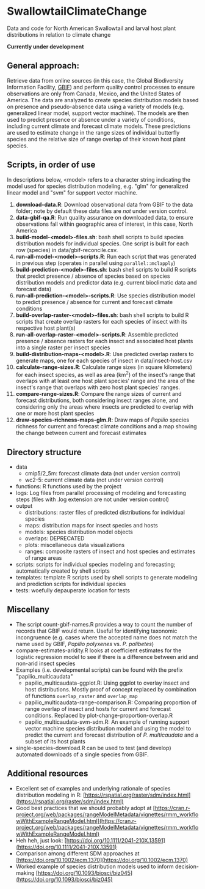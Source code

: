 # SwallowtailClimateChange
Data and code for North American Swallowtail and larval host plant distributions in relation to climate change

**Currently under development**

## General approach:

Retrieve data from online sources (in this case, the Global Biodiversity 
Information Facility, [GBIF](https://gbif.org)) and perform quality control 
processes to ensure observations are only from Canada, Mexico, and the United 
States of America. The data are analyzed to create species distribution models 
based on presence and pseudo-absence data using a variety of models (e.g. 
generalized linear model, support vector machine). The models are then used to 
predict presence or absence under a variety of conditions, including current 
climate and forecast climate models. These predictions are used to estimate 
change in the range sizes of individual butterfly species and the relative size 
of range overlap of their known host plant species.

## Scripts, in order of use

In descriptions below, \<model\> refers to a character string indicating the 
model used for species distribution modeling, e.g. "glm" for generalized 
linear model and "svm" for support vector machine.

1. **download-data.R**: Download observational data from GBIF to the data folder; 
note by default these data files are _not_ under version control.
1. **data-gbif-qa.R**: Run quality assurance on downloaded data, to ensure 
observations fall within geographic area of interest, in this case, North 
America
1. **build-model-\<model\>-files.sh**: bash shell scripts to build species 
distribution models for individual species. One script is built for each row 
(species) in data/gbif-reconcile.csv.
1. **run-all-model-\<model\>-scripts.R**: Run each script that was generated in 
previous step (operates in parallel using `parallel::mclapply`)
1. **build-prediction-\<model\>-files.sh**: bash shell scripts to build R scripts
that predict presence / absence of species based on species distribution models 
and predictor data (e.g. current bioclimatic data and forecast data)
1. **run-all-prediction-\<model\>-scripts.R**: Use species distribution model to 
predict presence / absence for current and forecast climate conditions
1. **build-overlap-raster-\<model\>-files.sh**: bash shell scripts to build R
scripts that create overlap rasters for each species of insect with its 
respective host plant(s)
1. **run-all-overlap-raster-\<model\>-scripts.R**: Assemble predicted presence 
/ absence rasters for each insect and associated host plants into a single 
raster per insect species
1. **build-distribution-maps-\<model\>.R**: Use predicted overlap rasters to 
generate maps, one for each species of insect in data/insect-host.csv
1. **calculate-range-sizes.R**: Calculate range sizes (in square kilometers) 
for each insect species, as well as area (km<sup>2</sup>) of the insect's range 
that overlaps with at least one host plant species' range and the area of the 
insect's range that overlaps with zero host plant species' ranges.
1. **compare-range-sizes.R**: Compare the range sizes of current and forecast distributions, both considering insect ranges alone, and considering only the 
areas where insects are predicted to overlap with one or more host plant 
species
1. **draw-species-richness-maps-glm.R**: Draw maps of _Papilio_ species 
richness for current and forecast climate conditions and a map showing the 
change between current and forecast estimates

## Directory structure

+ data
    + cmip5/2_5m: forecast climate data (not under version control)
    + wc2-5: current climate data (not under version control)
+ functions: R functions used by the project
+ logs: Log files from parallel processing of modeling and forecasting steps 
(files with .log extension are not under version control)
+ output
    + distributions: raster files of predicted distributions for individual 
    species
    + maps: distribution maps for insect species and hosts
    + models: species distribution model objects
    + overlaps: DEPRECATED
    + plots: miscellaneous data visualizations
    + ranges: composite rasters of insect and host species and estimates of 
    range areas
+ scripts: scripts for individual species modeling and forecasting; 
automatically created by shell scripts
+ templates: template R scripts used by shell scripts to generate modeling 
and prediction scripts for individual species
+ tests: woefully depauperate location for tests

## Miscellany

+ The script count-gbif-names.R provides a way to count the number of records 
that GBIF would return. Useful for identifying taxonomic incongruence (e.g. 
cases where the accepted name does not match the name used by GBIF, _Papilio 
polyxenes_ vs. _P. polibetes_)
+ compare-estimates-aridity.R looks at coefficient estimates for the logistic 
regression model to see if there is a difference between arid and non-arid 
insect species
+ Examples (i.e. developmental scripts) can be found with the prefix 
"papilio_multicaudata"
    + papilio_multicaudata-ggplot.R: Using ggplot to overlay insect and host 
    distributions. Mostly proof of concept replaced by combination of functions 
    `overlap_raster` and `overlap_map`
    + papilio_multicaudata-range-comparison.R: Comparing proportion of range 
    overlap of insect and hosts for current and forecast conditions. Replaced 
    by plot-change-proportion-overlap.R
    + papilio_multicaudata-svm-sdm.R: An example of running support vector 
    machine species distribution model and using the model to predict the 
    current and forecast distribution of _P. multicaudata_ and a subset of its
    host plants
+ single-species-download.R can be used to test (and develop) automated 
downloads of a single species from GBIF.

## Additional resources

+ Excellent set of examples and underlying rationale of species distribution 
modeling in R: [https://rspatial.org/raster/sdm/index.html](https://rspatial.org/raster/sdm/index.html)
+ Good best practices that we should probably adopt at  [https://cran.r-project.org/web/packages/rangeModelMetadata/vignettes/rmm_workflowWithExampleRangeModel.html](https://cran.r-project.org/web/packages/rangeModelMetadata/vignettes/rmm_workflowWithExampleRangeModel.html)
+ Heh heh, just look: [https://doi.org/10.1111/2041-210X.13591](https://doi.org/10.1111/2041-210X.13591)
+ Comparison among different SDM approaches at
[https://doi.org/10.1002/ecm.1370](https://doi.org/10.1002/ecm.1370)
+ Worked example of species distribution models used to inform decision-making
[https://doi.org/10.1093/biosci/biz045](https://doi.org/10.1093/biosci/biz045)